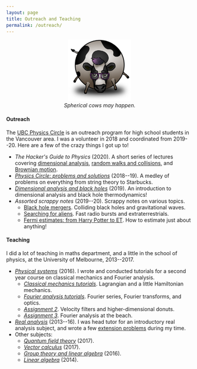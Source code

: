 ```yaml
---
layout: page
title: Outreach and Teaching
permalink: /outreach/
---
```


<!--I think science is a great way to get to know the world, and a -->
<!--beautiful thing to share! I list some of my outreach and teaching -->
<!--efforts below. -->

<figure>
    <div style="text-align:center"><img src ="/images/cow.png" width="40%" />
    <figcaption><i>Spherical cows may happen.</i></figcaption>
	</div>
</figure>

#### Outreach

The [UBC Physics Circle](https://outreach.phas.ubc.ca/events/metro-vancouver-physics-circle/)
  is an outreach program for high school students in the Vancouver
  area. I was a volunteer in 2018 and coordinated from 2019--20. Here
  are a few of the crazy things I got up to!
- *The Hacker's Guide to Physics* (2020). A short series of lectures
  covering [dimensional analysis](assets/dim-slides.pdf),
  [random walks and collisions](assets/random-slides.pdf), and
  [Brownian motion](assets/brownian-slides.pdf).
- [*Physics Circle: problems and solutions*](assets/circle-probs.pdf)
(2018--19). A medley of problems on everything from string theory to
Starbucks.
- [*Dimensional analysis and black holes*](assets/dimensional-analysis.pdf)
(2019). An introduction to dimensional analysis and black hole
thermodynamics!
- *Assorted scrappy notes* (2019--20). Scrappy notes on various topics.
  - [Black hole mergers](assets/colliding-black-holes.pdf). Colliding
    black holes and gravitational waves.
  - [Searching for aliens]({{hapax.github.io}}/assets/ET-phone-home.pdf). Fast
    radio bursts and extraterrestrials.
  - [Fermi estimates: from Harry Potter to ET](assets/fermi-estimates.pdf). How
    to estimate just about anything!

#### Teaching

I did a lot of teaching in maths department, and a little in the
school of physics, at the University of Melbourne, 2013--2017.

- [*Physical systems*](https://archive.handbook.unimelb.edu.au/view/2016/phyc20014) (2016). I wrote and conducted tutorials for a second year course
  on classical mechanics and Fourier analysis.
   - [*Classical mechanics tutorials*]({{hapax.github.io}}/assets/classical-tutes-full.pdf). Lagrangian and a little Hamiltonian mechanics.
   - [*Fourier analysis tutorials*]({{hapax.github.io}}/assets/fourier-tutes-full.pdf). Fourier series, Fourier transforms, and optics.
   - [*Assignment 2*]({{hapax.github.io}}/assets/physical-systems-a2.pdf). Velocity filters and higher-dimensional donuts.
   - [*Assignment 3*]({{hapax.github.io}}/assets/physical-systems-a3.pdf). Fourier
   analysis at the beach.
- [*Real analysis*](https://archive.handbook.unimelb.edu.au/view/2016/mast20026) (2013--16). I was head tutor for an introductory real analysis subject,
  and wrote a few [extension problems]({{hapax.github.io}}/assets/ra-problems.pdf) during my time.
- Other subjects:
   - [*Quantum field theory*](https://handbook.unimelb.edu.au/2017/subjects/phyc90008) (2017).
   - [*Vector calculus*](https://handbook.unimelb.edu.au/2017/subjects/mast20009) (2017).
   - [*Group theory and linear algebra*](http://archive.handbook.unimelb.edu.au/view/2016/mast20022/) (2016).
   - [*Linear algebra*](http://archive.handbook.unimelb.edu.au/view/2014/mast10007/) (2014).

<!-- - *Real analysis* (2014). I was head tutor for an [introductory real analysis subject](https://handbook.unimelb.edu.au/subjects/mast20026), and wrote a [few extension problems]({{hapax.github.io}}/assets/ra-problems.pdf) during my tenure. - -->
<!-- [*Einstein's bottomless beanbag*](assets/conceptual-gravity.pdf) -->
<!-- (2019). Look ma, no equations! A conceptual introduction to -->
<!-- gravity and black holes for interested laypeople. - -->
<!-- [*Random walks with hungry bacteria*]({{ -->
<!-- hapax.github.io}}/assets/random.pdf) (2018). A long problem set -->
<!-- on random walks, from the perspective of a hungry *E. coli* -->
<!-- bacterium. -->

<!-- - [*Colliding black holes*](assets/colliding-black-holes.pdf) and   [*ET phone home*]({{
  hapax.github.io}}/assets/ET-phone-home.pdf) (2020). Material for
  open-ended discussions on black hole collisions and alien signals. -->
<!-- - [*Fermi estimates: from Harry Potter to ET*](assets/fermi-estimates.pdf) (2019). A user's guide to
  order-of-magnitude estimates. Examples along the way include global
  computer storage, the length of the Harry Potter novels, and the number
  of aliens in the galaxy. Rough draft. -->
